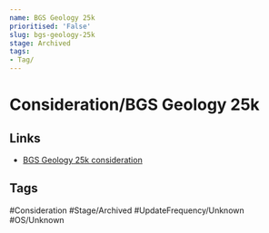 ```yaml
---
name: BGS Geology 25k
prioritised: 'False'
slug: bgs-geology-25k
stage: Archived
tags:
- Tag/
---
```


# Consideration/BGS Geology 25k



## Links

* [BGS Geology 25k consideration](https://design.planning.data.gov.uk/planning-consideration/bgs-geology-25k)

## Tags

#Consideration #Stage/Archived #UpdateFrequency/Unknown #OS/Unknown